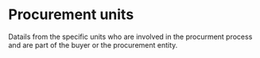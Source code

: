 # Procurement units

Datails from the specific units who are involved in the procurment process and are part of the buyer or the procurement entity.
